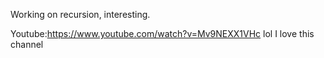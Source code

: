 Working on recursion, interesting.

Youtube:https://www.youtube.com/watch?v=Mv9NEXX1VHc
lol I love this channel
